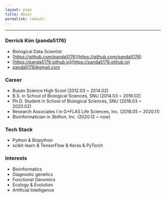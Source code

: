 ```yaml
---
layout: page
title: About
permalink: /about/
---
```


---

### Derrick Kim (panda5176)
- Biological Data Scientist
- [https://github.com/panda5176](https://github.com/panda5176)
- [https://panda5176.github.io](https://panda5176.github.io)
- [panda5176@gmail.com](panda5176@gmail.com)

### Career
- Busan Science High Scool (2012.03 ~ 2014.02)
- B.S. in School of Biological Sciences, SNU (2014.03 ~ 2018.02)
- Ph.D. Student in School of Biological Sciences, SNU (2018.03 ~ 2020.02)
- Research Associates I in G+FLAS Life Sciences, Inc. (2018.05 ~ 2020.11)
- Bioinformatician in 3billion, Inc. (2020.12 ~ now)

### Tech Stack
- Python & Biopython
- scikit-learn & TensorFlow & Keras & PyTorch

### Interests
- Bioinformatics
- Diagnostic genetics
- Functional Genomics
- Ecology & Evolution
- Artificial Intelligence

